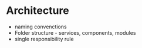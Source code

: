 # Architecture

- naming convenctions
- Folder structure - services, components, modules
- single responsibility rule
